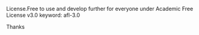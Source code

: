 License.Free to use and develop further for everyone under Academic Free License v3.0 keyword:	afl-3.0

Thanks